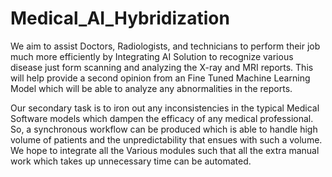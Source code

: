 # Medical_AI_Hybridization

We aim to assist Doctors, Radiologists, and technicians to perform their job
much more efficiently by Integrating AI Solution to recognize various disease just form
scanning and analyzing the X-ray and MRI reports. This will help provide a second opinion
from an Fine Tuned Machine Learning Model which will be able to analyze any abnormalities in the
reports.

Our secondary task is to iron out any inconsistencies in the typical Medical Software models
which dampen the efficacy of any medical professional. So, a synchronous workflow can
be produced which is able to handle high volume of patients and the unpredictability that
ensues with such a volume. We hope to integrate all the Various modules such that all the extra
manual work which takes up unnecessary time can be automated.
